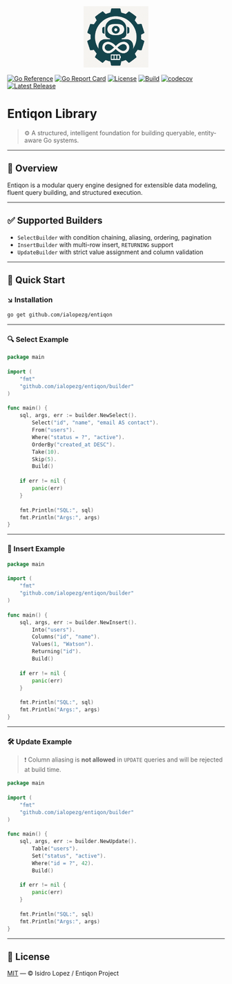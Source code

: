 <p align="center">
  <img src="./assets/entiqon_logo.png" alt="Entiqon Logo" width="150"/>
</p>

<p align="center">

[![Go Reference](https://pkg.go.dev/badge/github.com/ialopezg/entiqon.svg)](https://pkg.go.dev/github.com/ialopezg/entiqon)
[![Go Report Card](https://goreportcard.com/badge/github.com/ialopezg/entiqon)](https://goreportcard.com/report/github.com/ialopezg/entiqon)
[![License](https://img.shields.io/github/license/ialopezg/entiqon)](https://github.com/ialopezg/entiqon/blob/main/LICENSE)
[![Build](https://github.com/ialopezg/entiqon/actions/workflows/test-and-coverage.yml/badge.svg)](https://github.com/ialopezg/entiqon/actions/workflows/ci.yml)
[![codecov](https://codecov.io/gh/ialopezg/entiqon/branch/main/graph/badge.svg)](https://codecov.io/gh/ialopezg/entiqon)
[![Latest Release](https://img.shields.io/github/v/release/ialopezg/entiqon)](https://github.com/ialopezg/entiqon/releases)

</p>

# Entiqon Library

> ⚙️ A structured, intelligent foundation for building queryable, entity-aware Go systems.

---

## 🌱 Overview

Entiqon is a modular query engine designed for extensible data modeling, fluent query building, and structured execution.

---

## ✅ Supported Builders

- `SelectBuilder` with condition chaining, aliasing, ordering, pagination
- `InsertBuilder` with multi-row insert, `RETURNING` support
- `UpdateBuilder` with strict value assignment and column validation

---

## 🚀 Quick Start

### ↘️ Installation

```bash
go get github.com/ialopezg/entiqon
```

---

### 🔍 Select Example

```go
package main

import (
	"fmt"
	"github.com/ialopezg/entiqon/builder"
)

func main() {
	sql, args, err := builder.NewSelect().
		Select("id", "name", "email AS contact").
		From("users").
		Where("status = ?", "active").
		OrderBy("created_at DESC").
		Take(10).
		Skip(5).
		Build()

	if err != nil {
		panic(err)
	}

	fmt.Println("SQL:", sql)
	fmt.Println("Args:", args)
}
```

---

### 🧾 Insert Example

```go
package main

import (
	"fmt"
	"github.com/ialopezg/entiqon/builder"
)

func main() {
	sql, args, err := builder.NewInsert().
		Into("users").
		Columns("id", "name").
		Values(1, "Watson").
		Returning("id").
		Build()

	if err != nil {
		panic(err)
	}

	fmt.Println("SQL:", sql)
	fmt.Println("Args:", args)
}
```

---

### 🛠 Update Example

> ❗️ Column aliasing is **not allowed** in `UPDATE` queries and will be rejected at build time.

```go
package main

import (
	"fmt"
	"github.com/ialopezg/entiqon/builder"
)

func main() {
	sql, args, err := builder.NewUpdate().
		Table("users").
		Set("status", "active").
		Where("id = ?", 42).
		Build()

	if err != nil {
		panic(err)
	}

	fmt.Println("SQL:", sql)
	fmt.Println("Args:", args)
}
```

---

## 📄 License

[MIT](LICENSE) — © Isidro Lopez / Entiqon Project
